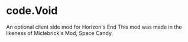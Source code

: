 # code.Void
An optional client side mod for Horizon's End
This mod was made in the likeness of Miclebrick's Mod, Space Candy.
